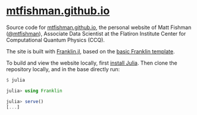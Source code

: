 # [mtfishman.github.io](https://mtfishman.github.io)
Source code for [mtfishman.github.io](https://mtfishman.github.io), the personal website of Matt Fishman ([@mtfishman](https://github.com/mtfishman)), Associate Data Scientist at the Flatiron Institute Center for Computational Quantum Physics (CCQ).

The site is built with [Franklin.jl](https://github.com/tlienart/Franklin.jl), based on the [basic Franklin template](https://tlienart.github.io/FranklinTemplates.jl).

To build and view the website locally, first [install Julia](https://julialang.org/downloads).
Then clone the repository locally, and in the base directly run:
```julia
$ julia

julia> using Franklin

julia> serve()
[...]
```
